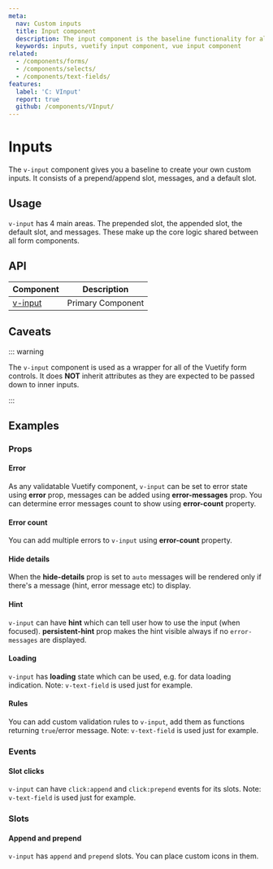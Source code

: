 ```yaml
---
meta:
  nav: Custom inputs
  title: Input component
  description: The input component is the baseline functionality for all of Vuetify's form components and provides a baseline for custom implementations.
  keywords: inputs, vuetify input component, vue input component
related:
  - /components/forms/
  - /components/selects/
  - /components/text-fields/
features:
  label: 'C: VInput'
  report: true
  github: /components/VInput/
---
```


# Inputs

The `v-input` component gives you a baseline to create your own custom inputs. It consists of a prepend/append slot, messages, and a default slot.

<PageFeatures />

## Usage

`v-input` has 4 main areas. The prepended slot, the appended slot, the default slot, and messages. These make up the core logic shared between all form components.

<ExamplesExample file="v-input/usage" />

<PromotedEntry />

## API

| Component | Description |
| - | - |
| [v-input](/api/v-input/) | Primary Component |

<ApiInline hide-links />

## Caveats

::: warning

The `v-input` component is used as a wrapper for all of the Vuetify form controls. It does **NOT** inherit attributes as they are expected to be passed down to inner inputs.

:::

## Examples

### Props

#### Error

As any validatable Vuetify component, `v-input` can be set to error state using **error** prop, messages can be added using **error-messages** prop. You can determine error messages count to show using **error-count** property.

#### Error count

You can add multiple errors to `v-input` using **error-count** property.

<ExamplesExample file="v-input/prop-error-count" />

<ExamplesExample file="v-input/prop-error" />

#### Hide details

When the **hide-details** prop is set to `auto` messages will be rendered only if there's a message (hint, error message etc) to display.

<ExamplesExample file="v-input/prop-hide-details" />

#### Hint

`v-input` can have **hint** which can tell user how to use the input (when focused). **persistent-hint** prop makes the hint visible always if no `error-messages` are displayed.

<ExamplesExample file="v-input/prop-hint" />

#### Loading

`v-input` has **loading** state which can be used, e.g. for data loading indication. Note: `v-text-field` is used just for example.

<ExamplesExample file="v-input/prop-loading" />

#### Rules

You can add custom validation rules to `v-input`, add them as functions returning `true`/error message. Note: `v-text-field` is used just for example.

<ExamplesExample file="v-input/prop-rules" />

### Events

#### Slot clicks

`v-input` can have `click:append` and `click:prepend` events for its slots. Note: `v-text-field` is used just for example.

<ExamplesExample file="v-input/event-slot-clicks" />

### Slots

#### Append and prepend

`v-input` has `append` and `prepend` slots. You can place custom icons in them.

<ExamplesExample file="v-input/slot-append-and-prepend" />
